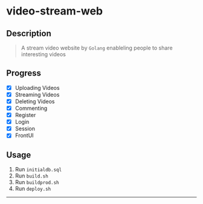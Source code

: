 # video-stream-web
## Description

> A stream video website by `Golang` enableling people to share interesting videos

## Progress
- [x] Uploading Videos
- [x] Streaming Videos
- [x] Deleting Videos
- [x] Commenting
- [x] Register
- [x] Login
- [x] Session
- [x] FrontUI

## Usage
1. Run `initialdb.sql`
2. Run `build.sh`
3. Run `buildprod.sh`
4. Run `deploy.sh`
---